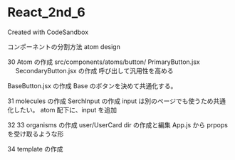 # React_2nd_6

Created with CodeSandbox

コンポーネントの分割方法
atom design

30 Atom の作成
src/components/atoms/button/
PrimaryButton.jsx 　
SecondaryButton.jsx の作成
呼び出して汎用性を高める

BaseButton.jsx の作成
Base のボタンを決めて共通化する。

31 molecules の作成
SerchInput の作成
input は別のページでも使うため共通化したい。
atom 配下に、input を追加

32 33 organisms の作成
user/UserCard dir の作成と編集
App.js から prpops を受け取るような形

34 template の作成
